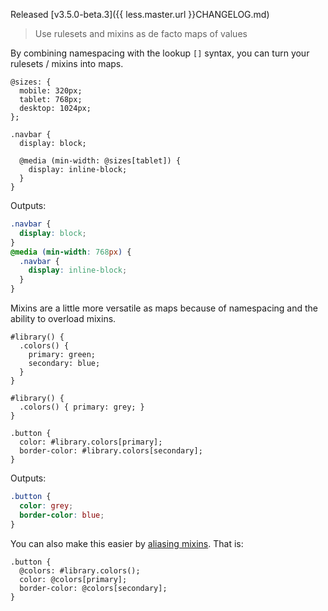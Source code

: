 Released [v3.5.0-beta.3]({{ less.master.url }}CHANGELOG.md)

> Use rulesets and mixins as de facto maps of values

By combining namespacing with the lookup `[]` syntax, you can turn your rulesets / mixins into maps.

```less
@sizes: {
  mobile: 320px;
  tablet: 768px;
  desktop: 1024px;
};

.navbar {
  display: block;

  @media (min-width: @sizes[tablet]) {
    display: inline-block;
  }
}
```
Outputs:
```css
.navbar {
  display: block;
}
@media (min-width: 768px) {
  .navbar {
    display: inline-block;
  }
}
```

Mixins are a little more versatile as maps because of namespacing and the ability to overload mixins.

```less
#library() {
  .colors() {
    primary: green;
    secondary: blue;
  }
}

#library() {
  .colors() { primary: grey; }
}

.button {
  color: #library.colors[primary];
  border-color: #library.colors[secondary];
}
```
Outputs:
```css
.button {
  color: grey;
  border-color: blue;
}
```

You can also make this easier by [aliasing mixins](#mixins-feature-mixin-aliasing-feature).  That is:

```less
.button {
  @colors: #library.colors();
  color: @colors[primary];
  border-color: @colors[secondary];
}
```